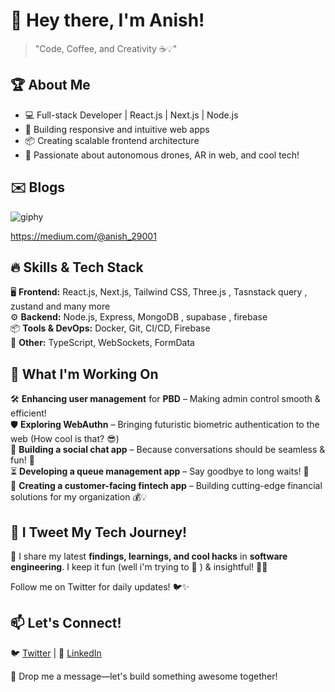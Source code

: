 # 🚀 Hey there, I'm Anish! 

> "Code, Coffee, and Creativity ☕💡"
## 🏆 About Me

- 💻 Full-stack Developer | React.js | Next.js | Node.js 
- 🎨 Building responsive and intuitive web apps
- 📦 Creating scalable frontend architecture
- 🚀 Passionate about autonomous drones, AR in web, and cool tech!
## ✉️ Blogs

![giphy](https://github.com/user-attachments/assets/8cc0cee9-a2c8-421a-b198-cf0d0acfb014)

https://medium.com/@anish_29001
## 🔥 Skills & Tech Stack

🖥️ **Frontend:** React.js, Next.js, Tailwind CSS, Three.js , Tasnstack query , zustand and many more<br>
⚙️ **Backend:** Node.js, Express, MongoDB , supabase , firebase<br>
📦 **Tools & DevOps:** Docker, Git, CI/CD, Firebase<br>
📱 **Other:** TypeScript, WebSockets, FormData


## 🎯 What I'm Working On

🛠️ **Enhancing user management** for **PBD** – Making admin control smooth & efficient!<br>
🛡️ **Exploring WebAuthn** – Bringing futuristic biometric authentication to the web (How cool is that? 😎)<br>
💬 **Building a social chat app** – Because conversations should be seamless & fun! 📲<br>
⏳ **Developing a queue management app** – Say goodbye to long waits! 🚀<br>
🏦 **Creating a customer-facing fintech app** – Building cutting-edge financial solutions for my organization 💰💡<br>

## 📢 I Tweet My Tech Journey!

🚀 I share my latest **findings, learnings, and cool hacks** in **software engineering**. I keep it fun (well i'm trying to 🧔 ) & insightful! 🎯💡

Follow me on Twitter for daily updates! 🐦✨

## 📫 Let's Connect!

 🐦 [Twitter](https://twitter.com/itsanishmv) | 🔗 [LinkedIn](https://linkedin.com/in/anish-mv)

💌 Drop me a message—let's build something awesome together!
